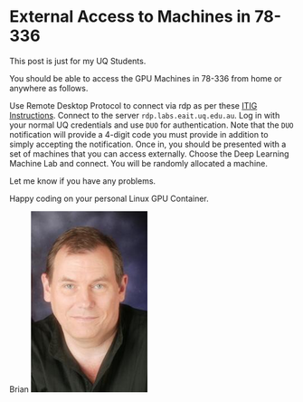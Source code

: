 # External Access to Machines in 78-336

This post is just for my UQ Students.

You should be able to access the GPU Machines in 78-336 from home or anywhere as follows.

Use Remote Desktop Protocol to connect via rdp as per these [ITIG Instructions](https://help.eait.uq.edu.au/remote/#rdp). Connect to the server `rdp.labs.eait.uq.edu.au`.  Log in with your normal UQ credentials and use `DUO` for authentication.  Note that the `DUO` notification will provide a 4-digit code you must provide in addition to simply accepting the notification. Once in, you should be presented with a set of machines that you can access externally.  Choose the Deep Learning Machine Lab and connect.  You will be randomly allocated a machine.  

Let me know if you have any problems. 

Happy coding on your personal Linux GPU Container. 

Brian
![Lovell Portrait](/images/Lovell_portrait_small.jpg "Brian Lovell")